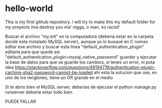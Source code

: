 # hello-world
This is my first github repository. i will try to make this my default folder for my proyects
ima destroy you ma' nigga, o man, so racist!

Buscar el archivo "my.init" en la computadora (deberia estar en la carpeta donde esta instalado MySQL server), aunque yo lo busqué en C nomas
editar ese archivo y buscar esta linea "default_authentication_plugin"
editarla para que quede asi "default_authentication_plugin=mysql_native_password"
guardar y ejecutar la base de datos para que se guarde los cambios, si tenes un error, ni puta idea 
https://stackoverflow.com/questions/49194719/authentication-plugin-caching-sha2-password-cannot-be-loaded ahi esta la solucion que use, en uno de los renglones, tiene un OR grande en el medio

Si te abrio bien el MySQL server, deberias de ejecutar el python manage.py runserver deberia estar todo bien

PUEDE FALLAR
